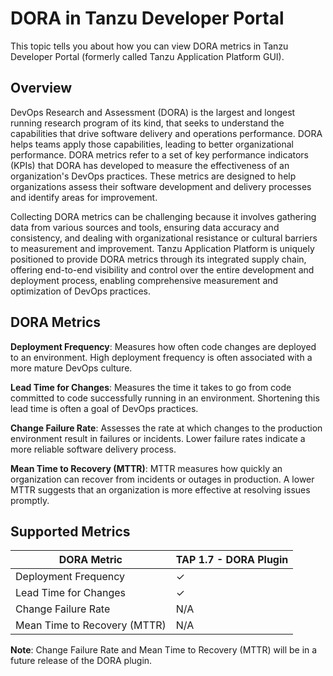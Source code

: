 # DORA in Tanzu Developer Portal

This topic tells you about how you can view DORA metrics in Tanzu Developer Portal (formerly called Tanzu Application Platform GUI).

## <a id="overview"></a> Overview

DevOps Research and Assessment (DORA) is the largest and longest running research program of its kind, that seeks to understand the capabilities that drive software delivery and operations performance. DORA helps teams apply those capabilities, leading to better organizational performance. DORA metrics refer to a set of key performance indicators (KPIs) that DORA has developed to measure the effectiveness of an organization's DevOps practices. These metrics are designed to help organizations assess their software development and delivery processes and identify areas for improvement.

Collecting DORA metrics can be challenging because it involves gathering data from various sources and tools, ensuring data accuracy and consistency, and dealing with organizational resistance or cultural barriers to measurement and improvement. Tanzu Application Platform is uniquely positioned to provide DORA metrics through its integrated supply chain, offering end-to-end visibility and control over the entire development and deployment process, enabling comprehensive measurement and optimization of DevOps practices.

## <a id="dora metrics"></a> DORA Metrics

**Deployment Frequency**: Measures how often code changes are deployed to an environment. High deployment frequency is often associated with a more mature DevOps culture.

**Lead Time for Changes**: Measures the time it takes to go from code committed to code successfully running in an environment. Shortening this lead time is often a goal of DevOps practices.

**Change Failure Rate**: Assesses the rate at which changes to the production environment result in failures or incidents. Lower failure rates indicate a more reliable software delivery process.

**Mean Time to Recovery (MTTR)**: MTTR measures how quickly an organization can recover from incidents or outages in production. A lower MTTR suggests that an organization is more effective at resolving issues promptly.

## <a id="supported metrics"></a> Supported Metrics

  
| **DORA Metric**     | **TAP 1.7 - DORA Plugin**     |
|------------------------|----------------|
| Deployment Frequency   |      ✓          |
| Lead Time for Changes  |       ✓         |
| Change Failure Rate    |       N/A         |
| Mean Time to Recovery (MTTR) |     N/A           |
  
**Note**: Change Failure Rate and Mean Time to Recovery (MTTR) will be in a future release of the DORA plugin.
